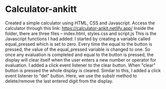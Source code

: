 # Calculator-ankitt
Created a simple calculator using HTML, CSS and Javascript.
Access the calculator through this link: https://calculator-ankit.netlify.app/
Inside the folder, there are three files – index.html, styles.css and script.js
This is the Javascript functions I had added: I started by creating a variable called equal_pressed which is set to zero. Every time the equal to the button is pressed, the value of the equal_pressed variable is changed to one.
So once any evaluation is completed and equal to the button is pressed, the display will clear itself when the user enters a new number or operator for evaluation.
I added a click event listener to the clear button. When "clear" button is pressed the whole display is cleared. Similar to this, I added a click event listener to "del" button. Here, we use the substr method to delete/remove the last entered digit from the display.
